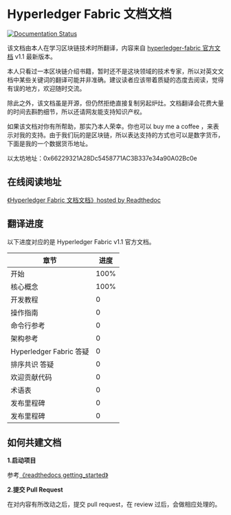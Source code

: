 # Hyperledger Fabric 文档文档
[![Documentation Status](https://readthedocs.org/projects/hyperledger-fabric-zh-cn/badge/?version=latest)](http://hyperledger-fabric-zh-cn.readthedocs.io/zh/latest/?badge=latest)

该文档由本人在学习区块链技术时所翻译，内容来自 [hyperledger-fabric 官方文档](http://hyperledger-fabric.readthedocs.io/en/release-1.1/) v1.1 最新版本。

本人只看过一本区块链介绍书籍，暂时还不是这块领域的技术专家，所以对英文文档中某些关键词的翻译可能并非准确。建议读者应该带着质疑的态度去阅读，觉得有误的地方，欢迎随时交流。

除此之外，该文档虽是开源，但仍然拒绝直接复制另起炉灶。文档翻译会花费大量的时间去斟酌细节，所以还请网友能支持知识产权。

如果该文档对你有所帮助，那实乃本人荣幸。你也可以 buy me a coffee ，来表示对我的支持。由于我们玩的是区块链，所以表达支持的方式也可以是数字货币，下面是我的一个数据货币地址。

以太坊地址：0x66229321A28Dc5458771AC3B337e34a90A02Bc0e

## 在线阅读地址

[《Hyperledger Fabric 文档文档》hosted by Readthedoc](http://hyperledger-fabric-zh-cn.readthedocs.io/zh/latest/)

## 翻译进度

以下进度对应的是 Hyperledger Fabric v1.1 官方文档。

章节 | 进度
---- | ---
开始 | 100%
核心概念 |  100%
开发教程 |  0
操作指南 |  0
命令行参考 |  0
架构参考 |  0
Hyperledger Fabric 答疑 |  0
排序共识 答疑 |  0
欢迎贡献代码 |  0
术语表 |  0
发布里程碑 |  0
发布里程碑 |  0

## 如何共建文档

**1.启动项目**

参考[《readthedocs getting_started》](https://docs.readthedocs.io/en/latest/getting_started.html)

**2.提交 Pull Request**

在对内容有所改动之后，提交 pull request，在 review 过后，会做相应处理的。


